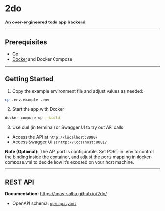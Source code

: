 # 2do

**An over-engineered todo app backend**

---

## Prerequisites

- [Go](https://golang.org/)
- [Docker](https://www.docker.com/) and Docker Compose

---

## Getting Started
1. Copy the example environment file and adjust values as needed:
```bash
cp .env.example .env
```

2. Start the app with Docker
```bash
docker compose up --build
```

3. Use curl (in terminal) or Swagger UI to try out API calls

* Access the API at `http://localhost:8080/`
* Access Swagger UI at `http://localhost:8081/`


**Note (Optional):** The API port is configurable. Set PORT in .env to control the binding inside the container, and adjust the ports mapping in docker-compose.yml to decide how it’s exposed on your host machine.

---

## REST API
**Documentation:** https://anas-salha.github.io/2do/

- OpenAPI schema: [`openapi.yaml`](./docs/openapi.yaml)
